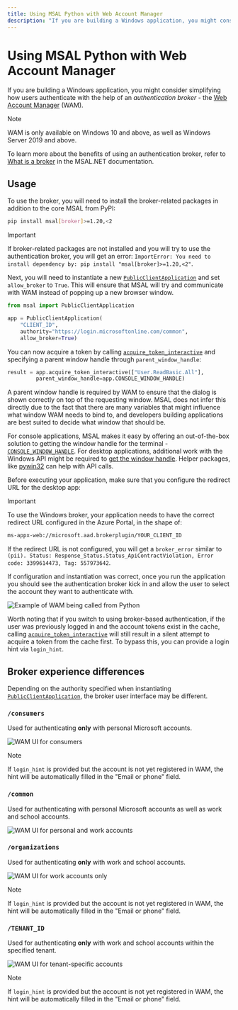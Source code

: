 ```yaml
---
title: Using MSAL Python with Web Account Manager
description: "If you are building a Windows application, you might consider simplifying how users authenticate with the help of an authentication broker - the Web Account Manager."
---
```


# Using MSAL Python with Web Account Manager

If you are building a Windows application, you might consider simplifying how users authenticate with the help of an _authentication broker_ - the [Web Account Manager](/windows/uwp/security/web-account-manager) (WAM).

>[!NOTE]
>WAM is only available on Windows 10 and above, as well as Windows Server 2019 and above.

To learn more about the benefits of using an authentication broker, refer to [What is a broker](/entra/msal/dotnet/acquiring-tokens/desktop-mobile/wam#what-is-a-broker) in the MSAL.NET documentation.

## Usage

To use the broker, you will need to install the broker-related packages in addition to the core MSAL from PyPI:

```bash
pip install msal[broker]>=1.20,<2
```

>[!IMPORTANT]
>If broker-related packages are not installed and you will try to use the authentication broker, you will get an error: `ImportError: You need to install dependency by: pip install "msal[broker]>=1.20,<2"`.

Next, you will need to instantiate a new [`PublicClientApplication`](xref:msal.application.PublicClientApplication) and set `allow_broker` to `True`. This will ensure that MSAL will try and communicate with WAM instead of popping up a new browser window.

```python
from msal import PublicClientApplication

app = PublicClientApplication(
    "CLIENT_ID",
    authority="https://login.microsoftonline.com/common",
    allow_broker=True)
```

You can now acquire a token by calling [`acquire_token_interactive`](xref:msal.application.PublicClientApplication.acquire_token_interactive) and specifying a parent window handle through `parent_window_handle`:

```python
result = app.acquire_token_interactive(["User.ReadBasic.All"],
         parent_window_handle=app.CONSOLE_WINDOW_HANDLE)
```

A parent window handle is required by WAM to ensure that the dialog is shown correctly on top of the requesting window. MSAL does not infer this directly due to the fact that there are many variables that might influence what window WAM needs to bind to, and developers building applications are best suited to decide what window that should be.

For console applications, MSAL makes it easy by offering an out-of-the-box solution to getting the window handle for the terminal - [`CONSOLE_WINDOW_HANDLE`](xref:msal.application.PublicClientApplication.CONSOLE_WINDOW_HANDLE). For desktop applications, additional work with the Windows API might be required to [get the window handle](/windows/apps/develop/ui-input/retrieve-hwnd). Helper packages, like [pywin32](https://pypi.org/project/pywin32/) can help with API calls.

Before executing your application, make sure that you configure the redirect URL for the desktop app:

>[!IMPORTANT]
>To use the Windows broker, your application needs to have the correct redirect URL configured in the Azure Portal, in the shape of:
>
>```bash
>ms-appx-web://microsoft.aad.brokerplugin/YOUR_CLIENT_ID
>```
>
>If the redirect URL is not configured, you will get a `broker_error` similar to `(pii). Status: Response_Status.Status_ApiContractViolation, Error code: 3399614473, Tag: 557973642`.

If configuration and instantiation was correct, once you run the application you should see the authentication broker kick in and allow the user to select the account they want to authenticate with.

![Example of WAM being called from Python](../media/wam-python.gif)

Worth noting that if you switch to using broker-based authentication, if the user was previously logged in and the account tokens exist in the cache, calling [`acquire_token_interactive`](xref:msal.application.PublicClientApplication.acquire_token_interactive) will still result in a silent attempt to acquire a token from the cache first. To bypass this, you can provide a login hint via `login_hint`.

## Broker experience differences

Depending on the authority specified when instantiating [`PublicClientApplication`](xref:msal.application.PublicClientApplication), the broker user interface may be different.

### `/consumers`

Used for authenticating **only** with personal Microsoft accounts.

![WAM UI for consumers](../media/wam-consumers.png)

>[!NOTE]
>If `login_hint` is provided but the account is not yet registered in WAM, the hint will be automatically filled in the "Email or phone" field.

### `/common`

Used for authenticating with personal Microsoft accounts as well as work and school accounts.

![WAM UI for personal and work accounts](../media/wam-common.png)

### `/organizations`

Used for authenticating **only** with work and school accounts.

![WAM UI for work accounts only](../media/wam-organizations.png)

>[!NOTE]
>If `login_hint` is provided but the account is not yet registered in WAM, the hint will be automatically filled in the "Email or phone" field.

### `/TENANT_ID`

Used for authenticating **only** with work and school accounts within the specified tenant.

![WAM UI for tenant-specific accounts](../media/wam-tenant-specific.png)

>[!NOTE]
>If `login_hint` is provided but the account is not yet registered in WAM, the hint will be automatically filled in the "Email or phone" field.
